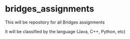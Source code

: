 # bridges_assignments
This will be repository for all Bridges assignments

It will be classified by the language (Java, C++, Python, etc)
